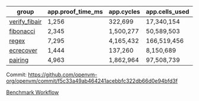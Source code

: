 | group | app.proof_time_ms | app.cycles | app.cells_used | leaf.proof_time_ms | leaf.cycles | leaf.cells_used |
| -- | -- | -- | -- | -- | -- | -- |
| [verify_fibair](https://github.com/openvm-org/openvm/blob/benchmark-results/benchmarks-pr/1764/verify_fibair-f5c33a49ab464241acebbfc322db66d0e94bfd3f.md) | 1,256 |  322,699 |  17,340,154 |- | - | - |
| [fibonacci](https://github.com/openvm-org/openvm/blob/benchmark-results/benchmarks-pr/1764/fibonacci-f5c33a49ab464241acebbfc322db66d0e94bfd3f.md) | 2,345 |  1,500,277 |  50,589,503 |- | - | - |
| [regex](https://github.com/openvm-org/openvm/blob/benchmark-results/benchmarks-pr/1764/regex-f5c33a49ab464241acebbfc322db66d0e94bfd3f.md) | 7,295 |  4,165,432 |  166,519,456 |- | - | - |
| [ecrecover](https://github.com/openvm-org/openvm/blob/benchmark-results/benchmarks-pr/1764/ecrecover-f5c33a49ab464241acebbfc322db66d0e94bfd3f.md) | 1,444 |  137,260 |  8,150,689 |- | - | - |
| [pairing](https://github.com/openvm-org/openvm/blob/benchmark-results/benchmarks-pr/1764/pairing-f5c33a49ab464241acebbfc322db66d0e94bfd3f.md) | 4,963 |  1,862,964 |  97,508,739 |- | - | - |


Commit: https://github.com/openvm-org/openvm/commit/f5c33a49ab464241acebbfc322db66d0e94bfd3f

[Benchmark Workflow](https://github.com/openvm-org/openvm/actions/runs/15743785019)
